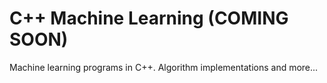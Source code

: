 # C++ Machine Learning (COMING SOON)
Machine learning programs in C++. Algorithm implementations and more...        
